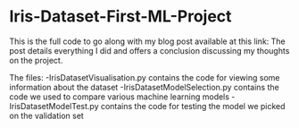 # Iris-Dataset-First-ML-Project

This is the full code to go along with my blog post available at this link: 
The post details everything I did and offers a conclusion discussing my thoughts on the project.


The files:
-IrisDatasetVisualisation.py contains the code for viewing some information about the dataset
-IrisDatasetModelSelection.py contains the code we used to compare various machine learning models
-IrisDatasetModelTest.py contains the code for testing the model we picked on the validation set

